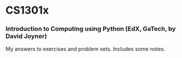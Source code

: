 # CS1301x
### Introduction to Computing using Python (EdX, GaTech, by David Joyner)

My answers to exercises and problem sets. Includes some notes. 
